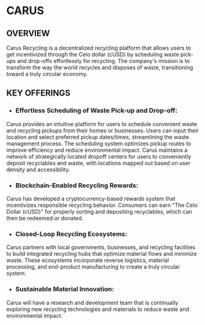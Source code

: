 # CARUS

## OVERVIEW

Carus Recycling is a decentralized recycling platform that allows users to get incentivized through the Celo dollar (cUSD) by scheduling waste pick-ups and drop-offs effortlessly for recycling. The company's mission is to transform the way the world recycles and disposes of waste, transitioning toward a truly circular economy.

## KEY OFFERINGS
- ### Effortless Scheduling of Waste Pick-up and Drop-off:
Carus provides an intuitive platform for users to schedule convenient waste and recycling pickups from their homes or businesses. Users can input their location and select preferred pickup dates/times, streamlining the waste management process. The scheduling system optimizes pickup routes to improve efficiency and reduce environmental impact. Carus maintains a network of strategically located dropoff centers for users to conveniently deposit recyclables and waste, with locations mapped out based on user density and accessibility.

- ### Blockchain-Enabled Recycling Rewards:
Carus has developed a cryptocurrency-based rewards system that incentivizes responsible recycling behavior. Consumers can earn "The Celo Dollar (cUSD)" for properly sorting and depositing recyclables, which can then be redeemed or donated. 

- ### Closed-Loop Recycling Ecosystems:
Carus partners with local governments, businesses, and recycling facilities to build integrated recycling hubs that optimize material flows and minimize waste. These ecosystems incorporate reverse logistics, material processing, and end-product manufacturing to create a truly circular system.

- ### Sustainable Material Innovation:
Carus will have a research and development team that is continually exploring new recycling technologies and materials to reduce waste and environmental impact.
